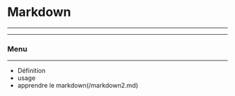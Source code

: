 # Markdown
*****************

*****************
### Menu 
*****************

* Définition
* usage
* apprendre le markdown(/markdown2.md)

